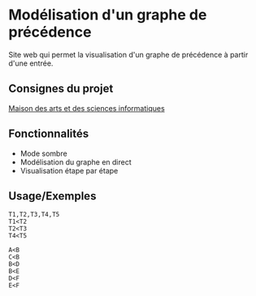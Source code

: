 
# Modélisation d'un graphe de précédence

Site web qui permet la visualisation d'un graphe de précédence à partir d'une entrée.
## Consignes du projet

[Maison des arts et des sciences informatiques](hhttps://assomasi.org/Tele-Cours-SE.php?page=53)


## Fonctionnalités

- Mode sombre
- Modélisation du graphe en direct
- Visualisation étape par étape


## Usage/Exemples

```
T1,T2,T3,T4,T5
T1<T2
T2<T3
T4<T5
```


```
A<B
C<B
B<D
B<E
D<F
E<F
```
  
